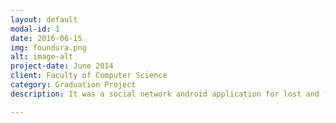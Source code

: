 ```yaml
---
layout: default
modal-id: 1
date: 2016-06-15
img: foundura.png
alt: image-alt
project-date: June 2014
client: Faculty of Computer Science
category: Graduation Project
description: It was a social network android application for lost and found things like (bags, electronic devices, children )<br> <a href="https://goo.gl/ojBNpY/">Foundura APk </a>.

---
```

